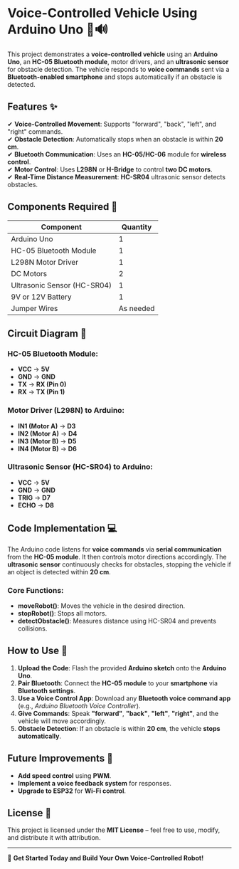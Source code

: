 # Voice-Controlled Vehicle Using Arduino Uno 🚗🔊

This project demonstrates a **voice-controlled vehicle** using an **Arduino Uno**, an **HC-05 Bluetooth module**, motor drivers, and an **ultrasonic sensor** for obstacle detection. The vehicle responds to **voice commands** sent via a **Bluetooth-enabled smartphone** and stops automatically if an obstacle is detected.

## Features ✨
✔ **Voice-Controlled Movement**: Supports "forward", "back", "left", and "right" commands.  
✔ **Obstacle Detection**: Automatically stops when an obstacle is within **20 cm**.  
✔ **Bluetooth Communication**: Uses an **HC-05/HC-06** module for **wireless control**.  
✔ **Motor Control**: Uses **L298N** or **H-Bridge** to control **two DC motors**.  
✔ **Real-Time Distance Measurement**: **HC-SR04** ultrasonic sensor detects obstacles.  

## Components Required 🔩
| Component                   | Quantity |
|-----------------------------|----------|
| Arduino Uno                 | 1        |
| HC-05 Bluetooth Module      | 1        |
| L298N Motor Driver          | 1        |
| DC Motors                   | 2        |
| Ultrasonic Sensor (HC-SR04) | 1        |
| 9V or 12V Battery           | 1        |
| Jumper Wires                | As needed |

## Circuit Diagram 🔌
### HC-05 Bluetooth Module:
- **VCC** → **5V**
- **GND** → **GND**
- **TX** → **RX (Pin 0)**
- **RX** → **TX (Pin 1)**

### Motor Driver (L298N) to Arduino:
- **IN1 (Motor A)** → **D3**
- **IN2 (Motor A)** → **D4**
- **IN3 (Motor B)** → **D5**
- **IN4 (Motor B)** → **D6**

### Ultrasonic Sensor (HC-SR04) to Arduino:
- **VCC** → **5V**
- **GND** → **GND**
- **TRIG** → **D7**
- **ECHO** → **D8**

## Code Implementation 💻
The Arduino code listens for **voice commands** via **serial communication** from the **HC-05 module**. It then controls motor directions accordingly. The **ultrasonic sensor** continuously checks for obstacles, stopping the vehicle if an object is detected within **20 cm**.

### Core Functions:
- **moveRobot()**: Moves the vehicle in the desired direction.
- **stopRobot()**: Stops all motors.
- **detectObstacle()**: Measures distance using HC-SR04 and prevents collisions.

## How to Use 📱
1. **Upload the Code**: Flash the provided **Arduino sketch** onto the **Arduino Uno**.
2. **Pair Bluetooth**: Connect the **HC-05 module** to your **smartphone** via **Bluetooth settings**.
3. **Use a Voice Control App**: Download any **Bluetooth voice command app** (e.g., *Arduino Bluetooth Voice Controller*).
4. **Give Commands**: Speak **"forward"**, **"back"**, **"left"**, **"right"**, and the vehicle will move accordingly.
5. **Obstacle Detection**: If an obstacle is within **20 cm**, the vehicle **stops automatically**.

## Future Improvements 🚀
- **Add speed control** using **PWM**.
- **Implement a voice feedback system** for responses.
- **Upgrade to ESP32** for **Wi-Fi control**.

## License 📜
This project is licensed under the **MIT License** – feel free to use, modify, and distribute it with attribution.

---
🚀 **Get Started Today and Build Your Own Voice-Controlled Robot!**

